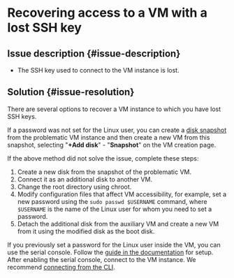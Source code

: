 # Recovering access to a VM with a lost SSH key



## Issue description {#issue-description}

* The SSH key used to connect to the VM instance is lost.

## Solution {#issue-resolution}

There are several options to recover a VM instance to which you have lost SSH keys.

If a password was not set for the Linux user, you can create a [disk snapshot](../../../compute/operations/disk-control/create-snapshot.md) from the problematic VM instance and then create a new VM from this snapshot, selecting "**+Add disk**" - "**Snapshot**" on the VM creation page.

If the above method did not solve the issue, complete these steps:

1. Create a new disk from the snapshot of the problematic VM.
2. Connect it as an additional disk to another VM.
3. Change the root directory using chroot.
4. Modify configuration files that affect VM accessibility, for example, set a new password using the `sudo passwd $USERNAME` command, where `$USERNAME` is the name of the Linux user for whom you need to set a password.
5. Detach the additional disk from the auxiliary VM and create a new VM from it using the modified disk as the boot disk.

If you previously set a password for the Linux user inside the VM, you can use the serial console.
Follow the [guide in the documentation](../../../compute/operations/serial-console/index.md) for setup.
After enabling the serial console, connect to the VM instance. We recommend [connecting from the CLI](../../../compute/operations/serial-console/connect-cli.md).